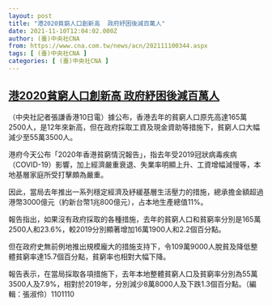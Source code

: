 ```yaml
---
layout: post
title: "港2020貧窮人口創新高  政府紓困後減百萬人"
date: 2021-11-10T12:04:02.000Z
author: (臺)中央社CNA
from: https://www.cna.com.tw/news/acn/202111100344.aspx
tags: [ (臺)中央社CNA ]
categories: [ (臺)中央社CNA ]
---
```

<!--1636545842000-->
[港2020貧窮人口創新高  政府紓困後減百萬人](https://www.cna.com.tw/news/acn/202111100344.aspx)
------

<div>
<div></div><div><p>（中央社記者張謙香港10日電）據公布，香港去年的貧窮人口原先高達165萬2500人，是12年來新高，但在政府採取工資及現金資助等措施下，貧窮人口大幅減少至55萬3500人。</p><p>港府今天公布「2020年香港貧窮情況報告」，指去年受2019冠狀病毒疾病（COVID-19）影響，加上經濟嚴重衰退、失業率明顯上升、工資增幅減慢等，本地基層家庭所受打擊頗為嚴重。</p><p>因此，當局去年推出一系列穩定經濟及紓緩基層生活壓力的措施，總承擔金額超過港幣3000億元（約新台幣1兆800億元），占本地生產總值11%。</p><p>報告指出，如果沒有政府採取的各種措施，去年的貧窮人口和貧窮率分別是165萬2500人和23.6%，較2019分別顯著增加16萬1900人和2.2個百分點。</p><p>但在政府史無前例地推出規模龐大的措施支持下，令109萬9000人脫貧及降低整體貧窮率達15.7個百分點，貧窮率也相對大幅下降。</p><p>報告表示，在當局採取各項措施下，去年本地整體貧窮人口及貧窮率分別為55萬3500人及7.9%，相對於2019年，分別減少8萬8000人及下跌1.3個百分點。（編輯：張淑伶）1101110</p></div>
</div>
